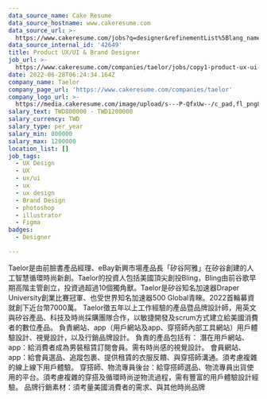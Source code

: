 ```yaml
---
data_source_name: Cake Resume
data_source_hostname: www.cakeresume.com
data_source_url: >-
  https://www.cakeresume.com/jobs?q=designer&refinementList%5Blang_name%5D%5B0%5D=English&refinementList%5Bsalary_type%5D=per_year
data_source_internal_id: '42649'
title: Product UX/UI & Brand Designer
job_url: >-
  https://www.cakeresume.com/companies/taelor/jobs/copy1-product-ux-ui-brand-designer
date: 2022-06-28T06:24:34.164Z
company_name: Taelor
company_page_url: 'https://www.cakeresume.com/companies/taelor'
company_logo_url: >-
  https://media.cakeresume.com/image/upload/s---P-QfxUw--/c_pad,fl_png8,h_200,w_200/v1654080607/yjikdzpohybizsgdl052.png
salary_text: TWD800000 - TWD1200000
salary_currency: TWD
salary_type: per_year
salary_min: 800000
salary_max: 1200000
location_list: []
job_tags:
  - UX Design
  - UX
  - ux/ui
  - ux
  - ux design
  - Brand Design
  - photoshop
  - illustrator
  - Figma
badges:
  - Designer

---
```


Taelor是由前臉書產品經理、eBay新興市場產品長「矽谷阿雅」在矽谷創建的人工智慧循環時尚新創。Taelor的投資人包括美國頂尖創投Bling，Bling由前谷歌早期高階主管創立，投資過超過10個獨角獸。Taelor是矽谷知名加速器Draper University創業比賽冠軍、也受世界知名加速器500 Global青睞。2022首輪募資就創下近台幣7000萬。 Taelor徵五年以上工作經驗的產品暨品牌設計師，用英文與矽谷產品、科技及時尚採購團隊合作，以敏捷開發及scrum方式建立給美國消費者的數位產品。 負責網站、app（用戶網站及app、穿搭師內部工具網站）用戶體驗設計、視覺設計，以及行銷品牌設計。 負責的產品包括有： 潛在用戶網站、app：給消費者成為男裝租賃訂閱會員。需有時尚感的視覺設計。 會員網站、app：給會員選品、追蹤包裹、提供租賃的衣服反饋、與穿搭師溝通。須考慮複雜的線上線下用戶體驗。 穿搭師、物流專員後台：給穿搭師選品、物流專員出貨使用的平台。須考慮複雜的穿搭及循環時尚逆物流過程，需有豐富的用戶體驗設計經驗。 品牌行銷素材：須考量美國消費者的需求、與其他時尚品牌
